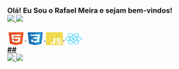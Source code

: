 ### Olá! Eu Sou o Rafael Meira e sejam bem-vindos! <div align = "centro"> <a href="https://github.com/RafaelM10"> <img height = "180em" src = "https://github-readme-stats.vercel.app/api? username=RafaelM10&show_icons=true&theme=merko&include_all_commits=true&count_private=true" /> <img height = "180em" src = "https://github-readme-stats.vercel.app/api/top-langs/? username=RafaelM10&layout=compact&langs_count=7&theme=merko" /> </div> <div style = "display: inline_block"> <br> <img align = "center" alt = "Rafa-HTML" height = "30" width = "40" src = "https://raw.githubusercontent.com/devicons/devicon/master/icons/html5/html5-original.svg "> <img align = "center" alt = "Rafa-CSS" height = "30" width = "40" src = "https://raw.githubusercontent.com/devicons/devicon/master/icons/css3/css3-original.svg "> <img align = "center" alt = "Rafa-Js" height = "30" width = "40" src = "https://raw.githubusercontent.com/devicons/devicon/master/icons/javascript/javascript-plain.svg "> <img align = "center" alt = "Rafa-React" height = "30" width = "40" src = "https://raw.githubusercontent.com/devicons/devicon/master/icons/react/react-original.svg "> </div>  ##  <div> <a href = "mailto:rafaelmeira2020@gmail.com"><img src = "https://img.shields.io/badge/-Gmail-%23333? style=for-the-badge&logo=gmail&logoColor=white" target = "_ blank"> </a> <a href="https://www.linkedin.com/in/rafael-meira-b3a114179" target="_blank"> <img src="https://img.shields.io/badge/-Linkedin-1C1C1C? style=for-the-badge&logo=Linkedin&logoColor=00FFFF&link=https://www.linkedin.com/in/rafael-meira-b3a11479/"/> </a>
</div> </a>
